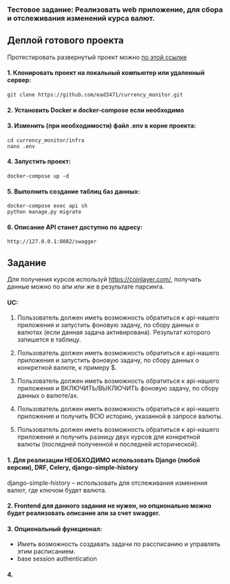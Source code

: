 ### Тестовое задание: Реализовать web приложение, для сбора и отслеживания изменений курса валют.

## Деплой готового проекта

 Протестировать развернутый проект можно [по этой ссылке](http://193.233.23.68:8082/swagger)
#### 1. Клонировать проект на локальный компьютер или удаленный сервер:

    git clone https://github.com/ead3471/currency_monitor.git

#### 2. Установить Docker и docker-compose если необходимо
#### 3. Изменить (при необходимости) файл .env в корне проекта:

    cd currency_monitor/infra
    nano .env

#### 4. Запустить проект:

    docker-compose up -d

#### 5. Выполнить создание таблиц баз данных:

    docker-compose exec api sh
    python manage.py migrate

#### 6. Описание API станет доступно по адресу:

    http://127.0.0.1:8082/swagger


## Задание 
Для получения курсов используй https://coinlayer.com/, получать данные можно по апи или же в результате парсинга.

#### UC:
1. Пользователь должен иметь возможность обратиться к api-нашего приложения и запустить фоновую задачу, по сбору данных о валютах (если данная задача активирована). Результат которого запишется в таблицу. 

2. Пользователь должен иметь возможность обратиться к api-нашего приложения и запустить фоновую задачу, по сбору данных о конкретной валюте, к примеру $.

3. Пользователь должен иметь возможность обратиться к api-нашего приложения и ВКЛЮЧИТЬ/ВЫКЛЮЧИТЬ фоновую задачу, по сбору данных о валюте/ах.

4. Пользователь должен иметь возможность обратиться к api-нашего приложения и получить ВСЮ историю, указанной в запросе валюты.
5. Пользователь должен иметь возможность обратиться к api-нашего приложения и получить разницу двух курсов для конкретной валюты (последней полученной и последней исторической).

#### 1. Для реализации НЕОБХОДИМО использовать Django (любой версии), DRF, Celery, django-simple-history

django-simple-history – использовать для отслеживания изменения валют, где ключом будет валюта.

#### 2. Frontend для данного задания не нужен, но опционально можно будет реализовать описание апи за счет swagger.

#### 3. Опциональный функционал:
 - Иметь возможность создавать задачи по рассписанию и управлять этим расписанием.
 - base session authentication


#### 4. 


